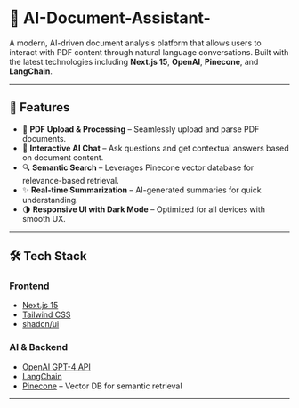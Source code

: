 

# 🧠 AI-Document-Assistant-

A modern, AI-driven document analysis platform that allows users to interact with PDF content through natural language conversations. Built with the latest technologies including **Next.js 15**, **OpenAI**, **Pinecone**, and **LangChain**.

---

## 🚀 Features

- 📄 **PDF Upload & Processing** – Seamlessly upload and parse PDF documents.
- 💬 **Interactive AI Chat** – Ask questions and get contextual answers based on document content.
- 🔍 **Semantic Search** – Leverages Pinecone vector database for relevance-based retrieval.
- ✨ **Real-time Summarization** – AI-generated summaries for quick understanding.
- 🌗 **Responsive UI with Dark Mode** – Optimized for all devices with smooth UX.

---

## 🛠️ Tech Stack

### Frontend
- [Next.js 15](https://nextjs.org/)
- [Tailwind CSS](https://tailwindcss.com/)
- [shadcn/ui](https://ui.shadcn.com/)

### AI & Backend
- [OpenAI GPT-4 API](https://platform.openai.com/)
- [LangChain](https://www.langchain.com/)
- [Pinecone](https://www.pinecone.io/) – Vector DB for semantic retrieval

---


